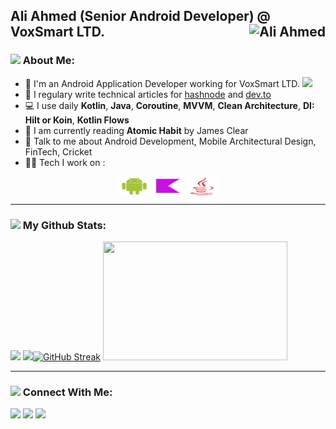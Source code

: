 ## Ali Ahmed (Senior Android Developer) @ VoxSmart LTD.<img align="right" src="https://komarev.com/ghpvc/?username=aliahmedbd&label=Profile%20views&color=0e75b6&style=flat" alt="Ali Ahmed" />
### <img src="https://github.com/TheDudeThatCode/TheDudeThatCode/blob/master/Assets/Developer.gif" width="45" /> About Me:
- 🏦 I'm an Android Application Developer working for VoxSmart LTD.
      <img src="https://media.giphy.com/media/WUlplcMpOCEmTGBtBW/giphy.gif" width="30">
- 📝 I regulary write technical articles for [hashnode](https://apoorvtyagi.tech/) and [dev.to](https://dev.to/apoorvtyagi)
- 💻 I use daily **Kotlin**, **Java**, **Coroutine**,  **MVVM**, **Clean Architecture**, **DI: Hilt or Koin**, **Kotlin Flows**
- 📖 I am currently reading **Atomic Habit** by James Clear
- 💬 Talk to me about Android Development, Mobile Architectural Design, FinTech, Cricket
- 🧑‍💻 Tech I work on :

<p align="center">
<img align="center" alt="Alec-Android" height="30" width="50" src="https://raw.githubusercontent.com/devicons/devicon/master/icons/android/android-plain.svg">
<img align="center" alt="Alec-Kt" height="30" width="50" src="https://raw.githubusercontent.com/devicons/devicon/master/icons/kotlin/kotlin-plain.svg">
<img align="center" alt="Alec-Dart" height="30" width="50" src="https://raw.githubusercontent.com/devicons/devicon/master/icons/java/java-plain.svg"> 
</p>

---

### <img src='https://media1.giphy.com/media/du3J3cXyzhj75IOgvA/giphy.gif?cid=ecf05e47x2g034i9pzwtzzsd3xgg2w9nr94t4tflbbgo3008&rid=giphy.gif' width='25' /> My Github Stats:


<img height="180em" src="https://github-readme-stats.vercel.app/api?username=aliahmedbd&show_icons=true&theme=nord&include_all_commits=true&count_private=true"/> <img height="180em" src="https://github-readme-stats.vercel.app/api/top-langs/?username=aliahmedbd&layout=compact&langs_count=7&theme=nord"/>[![GitHub Streak](https://github-readme-streak-stats.herokuapp.com/?user=aliahmedbd&theme=dark)](https://git.io/streak-stats)  <img height="190" width="295" src="https://wakatime.com/share/@aliahmed/0201740e-5584-4445-ab39-d20a79f48031.svg"> 



---

### <img src = "https://media1.giphy.com/media/JZ40cnfnN11KycrvMF/giphy.gif?cid=ecf05e47a0n3gi1bfqntqmob8g9aid1oyj2wr3ds3mg700bl&rid=giphy.gif" width = '23' /> Connect With Me:

<a href="https://www.linkedin.com/in/ali-ahmed-info//" target="_blank"><img src="https://img.shields.io/badge/-LinkedIn-%230077B5?style=for-the-badge&logo=linkedin&logoColor=white" target="_blank"></a>
<a href="https://www.youtube.com/channel/UCPh1ro137-ZjjFxllpvFDiQ" target="_blank"><img src="https://img.shields.io/badge/YouTube-FF0000?style=for-the-badge&logo=youtube&logoColor=white" target="_blank"></a>
<a href="https://stackoverflow.com/users/4958766/alec-n-silva" target="_blank"><img src="https://img.shields.io/badge/stackoverflow-F48225?style=for-the-badge&logo=stackoverflow&logoColor=white" target="_blank"></a>


